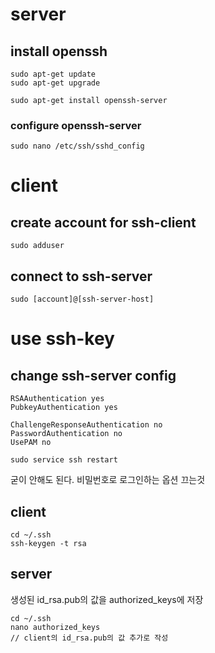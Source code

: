 
# server

## install openssh

```
sudo apt-get update
sudo apt-get upgrade

sudo apt-get install openssh-server
```

### configure openssh-server

```
sudo nano /etc/ssh/sshd_config
```


# client

## create account for ssh-client

```
sudo adduser
```


## connect to ssh-server

```
sudo [account]@[ssh-server-host]
```




# use ssh-key

## change ssh-server config

```
RSAAuthentication yes
PubkeyAuthentication yes

ChallengeResponseAuthentication no
PasswordAuthentication no
UsePAM no
```

```
sudo service ssh restart
```
굳이 안해도 된다.
비밀번호로 로그인하는 옵션 끄는것

## client

```
cd ~/.ssh
ssh-keygen -t rsa
```

## server

생성된 id_rsa.pub의 값을 authorized_keys에 저장  

```
cd ~/.ssh
nano authorized_keys
// client의 id_rsa.pub의 값 추가로 작성
```
